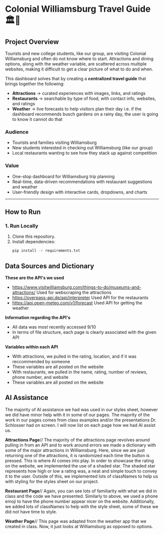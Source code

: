# Colonial Williamsburg Travel Guide 🏛️🌳

## Project Overview
Tourists and new college students, like our group, are visiting Colonial Williamsburg and often do not know where to start. Attractions and dining options, along with the weather variable, are scattered across multiple websites, making it difficult to get a clear picture of what to do and when.  

This dashboard solves that by creating a **centralized travel guide** that brings together the following:
- **Attractions** → curated experiences with images, links, and ratings  
- **Restaurants** → searchable by type of food, with contact info, websites, and ratings  
- **Weather** → live forecasts to help visitors plan their day i.e. if the dashboard recommends busch gardens on a rainy day, the user is going to know it cannot do that 

###  Audience
- Tourists and families visiting  Williamsburg
- New students interested in checking out Williamsburg (like our group)
- Local restaurants wanting to see how they stack up against competition

### Value
- One-stop dashboard for Williamsburg trip planning  
- Real-time, data-driven recommendations with restaurant suggestions and weather 
- User-friendly design with interactive cards, dropdowns, and charts  
---

##  How to Run

### 1. Run Locally
1. Clone this repository.  
2. Install dependencies:  
   ```bash
   pip install -r requirements.txt

## Data Sources and Dictionary
**These are the API's we used**
- https://www.visitwilliamsburg.com/things-to-do/museums-and-attractions/
Used for webscraping the attractions
- https://overpass-api.de/api/interpreter
Used API for the restaurants 
- https://api.open-meteo.com/v1/forecast
Used API for getting the weather

**Information regarding the API's**
- All data was most recently accessed 9/10
- In terms of file structure, each page is clearly associated with the given API

**Variables within each API** 
- With attractions, we pulled in the rating, location, and if it was reccommended by someone
- These variables are all posted on the website
- With restaurants, we pulled in the name, rating, number of reviews, phone number, and website
- These variables are all posted on the website

## AI Assistance 
   The majority of AI assistance we had was used in our styles sheet, however we did have minor help with it in some of our pages. The majority of the work in our pages comes from class examples and/or the presentations Dr. Schlosser had on screen. I will now list on each page how we had AI assist us.

**Attractions Page**//
The majority of the attractions page revolves around pulling in from an API and to work around errors we made a dictionary with some of the major attractions in Williamsburg. Here, since we are just returning one of the attractions, it is randomized each time the button is pressed. This is where AI comes into play. In order to showcase the rating on the website, we implemented the use of a shaded star. The shaded star represents how high or low a rating was, a neat and simple touch to convey it to the user. Outside of this, we implemented lots of classNames to help us with styling for the styles sheet on our project. 

**Restaurant Page**//
Again, you can see lots of familiarity with what we did in class and the code we have presented. Similarly to above, we used a phone emoji to have the phone number appear nicer on the website. Additionally, we added lots of classNames to help with the style sheet, some of these we did not have time to style. 

**Weather Page**//
This page was adapted from the weather app that we created in class. Now, it just looks at Williamsburg as opposed to options. 
